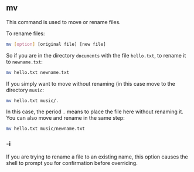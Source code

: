 ## mv
This command is used to move or rename files.

To rename files:

```bash
mv [option] [original file] [new file]
```

So if you are in the directory `documents` with the file `hello.txt`, to rename it to `newname.txt`:

```bash
mv hello.txt newname.txt
```

If you simply want to move without renaming (in this case move to the directory `music`:

```bash
mv hello.txt music/.
```

In this case, the period `.` means to place the file here without renaming it. You can also move and rename in the same step:

```bash
mv hello.txt music/newname.txt
```

### -i
If you are trying to rename a file to an existing name, this option causes the shell to prompt you for confirmation before overriding.



